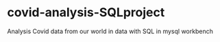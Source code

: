 # covid-analysis-SQLproject
Analysis Covid data from our world  in data with SQL in mysql workbench
